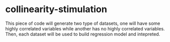 # collinearity-stimulation

This piece of code will generate two type of datasets, one will have some highly correlated variables while another has no highly correlated variables. Then, each dataset will be used to build regression model and intepreted.
